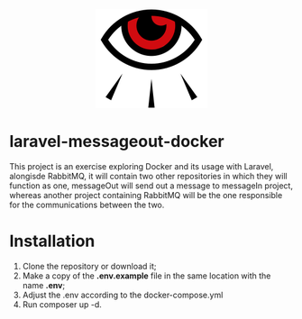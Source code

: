 <p align="center"><img src="https://github.com/glori4n/laravel-relationships-exercise/blob/master/public/images/glogo.png"></>

# laravel-messageout-docker
This project is an exercise exploring Docker and its usage with Laravel, alongisde RabbitMQ, it will contain two other repositories in which they will function as one, messageOut will send out a message to messageIn project, whereas another project containing RabbitMQ will be the one responsible for the communications between the two.


# Installation
1. Clone the repository or download it;
2. Make a copy of the <b>.env.example</b> file in the same location with the name <b>.env</b>;
3. Adjust the .env according to the docker-compose.yml
4. Run composer up -d.
